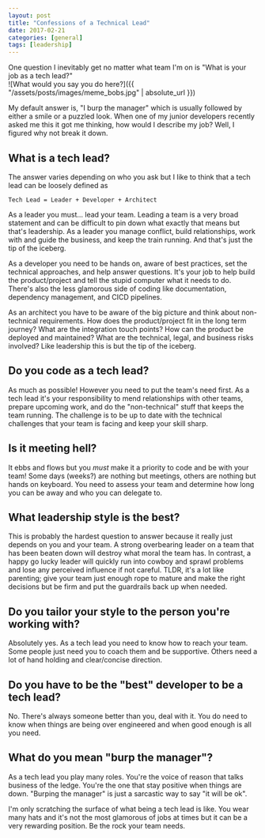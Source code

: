 ```yaml
---
layout: post
title: "Confessions of a Technical Lead"
date: 2017-02-21
categories: [general]
tags: [leadership]
---
```


One question I inevitably get no matter what team I'm on is "What is your job as a tech lead?"  
![What would you say you do here?]({{ "/assets/posts/images/meme_bobs.jpg" | absolute_url }})

My default answer is, "I burp the manager" which is usually followed by either a smile or a puzzled look.  When one of my junior developers recently 
asked me this it got me thinking, how would I describe my job? Well, I figured why not break it down.

## What is a tech lead?
The answer varies depending on who you ask but I like to think that a tech lead can be loosely defined as

`Tech Lead = Leader + Developer + Architect`

As a leader you must... lead your team.  Leading a team is a very broad statement and can be difficult to pin down what exactly that means but that's 
leadership.  As a leader you manage conflict, build relationships, work with and guide the business, and keep the train running.  And that's just the 
tip of the iceberg.

As a developer you need to be hands on, aware of best practices, set the technical approaches, and help answer questions.  It's your job to help build
the product/project and tell the stupid computer what it needs to do.  There's also the less glamorous side of coding like documentation, dependency 
management, and CICD pipelines.

As an architect you have to be aware of the big picture and think about non-technical requirements.  How does the product/project fit in the long term
journey?  What are the integration touch points?  How can the product be deployed and maintained?  What are the technical, legal, and business risks
involved?  Like leadership this is but the tip of the iceberg.

## Do you code as a tech lead?
As much as possible!  However you need to put the team's need first.  As a tech lead it's your responsibility to mend relationships with other teams,
prepare upcoming work, and do the "non-technical" stuff that keeps the team running.  The challenge is to be up to date with the technical challenges
that your team is facing and keep your skill sharp.

## Is it meeting hell?
It ebbs and flows but you *must* make it a priority to code and be with your team!  Some days (weeks?) are nothing but meetings, others are nothing but
hands on keyboard.  You need to assess your team and determine how long you can be away and who you can delegate to.

## What leadership style is the best?
This is probably the hardest question to answer because it really just depends on you and your team.  A strong overbearing leader on a team that has 
been beaten down will destroy what moral the team has.  In contrast, a happy go lucky leader will quickly run into cowboy and sprawl problems and lose
any perceived influence if not careful.  TLDR, it's a lot like parenting;  give your team just enough rope to mature and make the right decisions but
be firm and put the guardrails back up when needed.

## Do you tailor your style to the person you're working with?
Absolutely yes.  As a tech lead you need to know how to reach your team.  Some people just need you to coach them and be supportive.  Others need a lot
of hand holding and clear/concise direction.

## Do you have to be the "best" developer to be a tech lead?
No.  There's always someone better than you, deal with it.  You do need to know when things are being over engineered and when good enough is all you need.

## What do you mean "burp the manager"?
As a tech lead you play many roles.  You're the voice of reason that talks business of the ledge.  You're the one that stay positive when things are down.
"Burping the manager" is just a sarcastic way to say "it will be ok".  


I'm only scratching the surface of what being a tech lead is like.  You wear many hats and it's not the most glamorous of jobs at times but it can be a 
very rewarding position.  Be the rock your team needs.